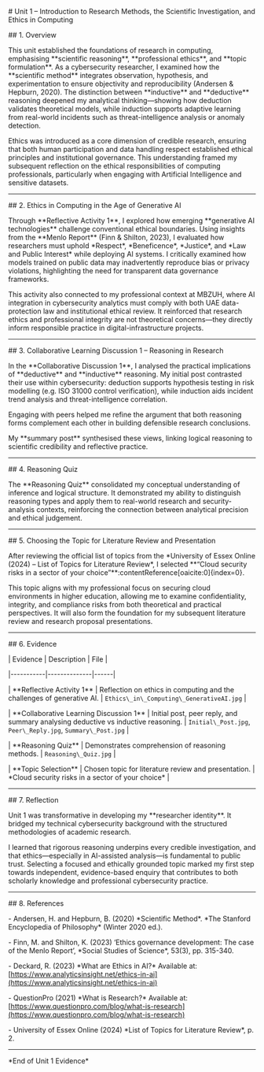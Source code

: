 \# Unit 1 – Introduction to Research Methods, the Scientific Investigation, and Ethics in Computing



\## 1. Overview

This unit established the foundations of research in computing, emphasising \*\*scientific reasoning\*\*, \*\*professional ethics\*\*, and \*\*topic formulation\*\*. As a cybersecurity researcher, I examined how the \*\*scientific method\*\* integrates observation, hypothesis, and experimentation to ensure objectivity and reproducibility (Andersen \& Hepburn, 2020). The distinction between \*\*inductive\*\* and \*\*deductive\*\* reasoning deepened my analytical thinking—showing how deduction validates theoretical models, while induction supports adaptive learning from real-world incidents such as threat-intelligence analysis or anomaly detection.



Ethics was introduced as a core dimension of credible research, ensuring that both human participation and data handling respect established ethical principles and institutional governance. This understanding framed my subsequent reflection on the ethical responsibilities of computing professionals, particularly when engaging with Artificial Intelligence and sensitive datasets.



---



\## 2. Ethics in Computing in the Age of Generative AI

Through \*\*Reflective Activity 1\*\*, I explored how emerging \*\*generative AI technologies\*\* challenge conventional ethical boundaries. Using insights from the \*\*Menlo Report\*\* (Finn \& Shilton, 2023), I evaluated how researchers must uphold \*Respect\*, \*Beneficence\*, \*Justice\*, and \*Law and Public Interest\* while deploying AI systems. I critically examined how models trained on public data may inadvertently reproduce bias or privacy violations, highlighting the need for transparent data governance frameworks.



This activity also connected to my professional context at MBZUH, where AI integration in cybersecurity analytics must comply with both UAE data-protection law and institutional ethical review. It reinforced that research ethics and professional integrity are not theoretical concerns—they directly inform responsible practice in digital-infrastructure projects.



---



\## 3. Collaborative Learning Discussion 1 – Reasoning in Research

In the \*\*Collaborative Discussion 1\*\*, I analysed the practical implications of \*\*deductive\*\* and \*\*inductive\*\* reasoning. My initial post contrasted their use within cybersecurity: deduction supports hypothesis testing in risk modelling (e.g. ISO 31000 control verification), while induction aids incident trend analysis and threat-intelligence correlation.  

Engaging with peers helped me refine the argument that both reasoning forms complement each other in building defensible research conclusions.  

My \*\*summary post\*\* synthesised these views, linking logical reasoning to scientific credibility and reflective practice.



---



\## 4. Reasoning Quiz

The \*\*Reasoning Quiz\*\* consolidated my conceptual understanding of inference and logical structure. It demonstrated my ability to distinguish reasoning types and apply them to real-world research and security-analysis contexts, reinforcing the connection between analytical precision and ethical judgement.



---



\## 5. Choosing the Topic for Literature Review and Presentation

After reviewing the official list of topics from the \*University of Essex Online (2024) – List of Topics for Literature Review\*, I selected \*\*“Cloud security risks in a sector of your choice”\*\*:contentReference\[oaicite:0]{index=0}.  

This topic aligns with my professional focus on securing cloud environments in higher education, allowing me to examine confidentiality, integrity, and compliance risks from both theoretical and practical perspectives. It will also form the foundation for my subsequent literature review and research proposal presentations.



---



\## 6. Evidence



| Evidence | Description | File |

|-----------|--------------|------|

| \*\*Reflective Activity 1\*\* | Reflection on ethics in computing and the challenges of generative AI. | `Ethics\_in\_Computing\_GenerativeAI.jpg` |

| \*\*Collaborative Learning Discussion 1\*\* | Initial post, peer reply, and summary analysing deductive vs inductive reasoning. | `Initial\_Post.jpg`, `Peer\_Reply.jpg`, `Summary\_Post.jpg` |

| \*\*Reasoning Quiz\*\* | Demonstrates comprehension of reasoning methods. | `Reasoning\_Quiz.jpg` |

| \*\*Topic Selection\*\* | Chosen topic for literature review and presentation. | \*Cloud security risks in a sector of your choice\* |



---



\## 7. Reflection

Unit 1 was transformative in developing my \*\*researcher identity\*\*. It bridged my technical cybersecurity background with the structured methodologies of academic research.  

I learned that rigorous reasoning underpins every credible investigation, and that ethics—especially in AI-assisted analysis—is fundamental to public trust. Selecting a focused and ethically grounded topic marked my first step towards independent, evidence-based enquiry that contributes to both scholarly knowledge and professional cybersecurity practice.



---



\## 8. References

\- Andersen, H. and Hepburn, B. (2020) \*Scientific Method\*. \*The Stanford Encyclopedia of Philosophy\* (Winter 2020 ed.).  

\- Finn, M. and Shilton, K. (2023) ‘Ethics governance development: The case of the Menlo Report’, \*Social Studies of Science\*, 53(3), pp. 315-340.  

\- Deckard, R. (2023) \*What are Ethics in AI?\* Available at: \[https://www.analyticsinsight.net/ethics-in-ai](https://www.analyticsinsight.net/ethics-in-ai)  

\- QuestionPro (2021) \*What is Research?\* Available at: \[https://www.questionpro.com/blog/what-is-research](https://www.questionpro.com/blog/what-is-research)  

\- University of Essex Online (2024) \*List of Topics for Literature Review\*, p. 2.  



---



\*End of Unit 1 Evidence\*



